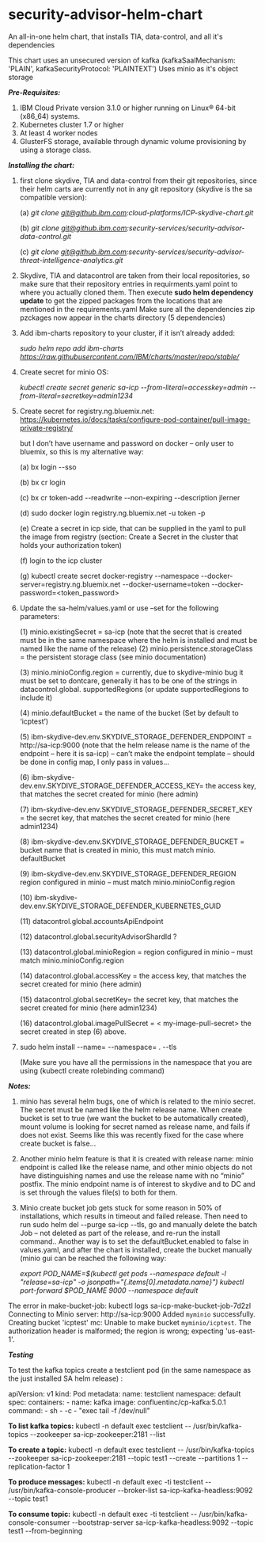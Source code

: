 # security-advisor-helm-chart
An all-in-one helm chart, that installs TIA, data-control, and all it's dependencies

This chart uses an unsecured version of kafka (kafkaSaalMechanism: 'PLAIN', kafkaSecurityProtocol: 'PLAINTEXT')
Uses minio as it's object storage

***Pre-Requisites:***
1. IBM Cloud Private version 3.1.0 or higher running on Linux® 64-bit (x86_64) systems. 
2. Kubernetes cluster 1.7 or higher
3. At least 4 worker nodes
4. GlusterFS storage, available through dynamic volume provisioning by using a storage class. 

***Installing the chart:***
1. first clone skydive, TIA and data-control from their git repositories, since their helm carts are currently not in any git repository (skydive is the sa compatible version):
  
    (a) *git clone git@github.ibm.com:cloud-platforms/ICP-skydive-chart.git*

    (b) *git clone git@github.ibm.com:security-services/security-advisor-data-control.git*
    
    (c) *git clone git@github.ibm.com:security-services/security-advisor-threat-intelligence-analytics.git*


2. Skydive, TIA and datacontrol are taken from their local repositories, so make sure that their repository entries in requirments.yaml point to where you actually cloned them. 
Then execute **sudo helm dependency update** to get the zipped packages from the locations that are mentioned in the requirements.yaml
Make sure all the dependencies zip pzckages now appear in the charts directory (5 dependencies)

3. Add ibm-charts repository to your cluster, if it isn’t already added:

    *sudo helm repo add ibm-charts https://raw.githubusercontent.com/IBM/charts/master/repo/stable/*

4. Create secret for minio OS:

    *kubectl create secret generic sa-icp --from-literal=accesskey=admin --from-literal=secretkey=admin1234*
    
5.	Create secret for registry.ng.bluemix.net:  
    https://kubernetes.io/docs/tasks/configure-pod-container/pull-image-private-registry/
      
      but I don’t have username and password on docker – only user to bluemix, so this is my alternative way:
    
      (a)	bx login --sso
      
      (b)	bx cr login
      
      (c)	bx cr token-add --readwrite --non-expiring --description jlerner
      
      (d)	sudo docker login registry.ng.bluemix.net -u token -p <Token>
      
      (e)	Create a secret in icp side, that can be supplied in the yaml to pull the image from registry
      (section: Create a Secret in the cluster that holds your authorization token)
      
      (f)	login to the icp cluster
      
      (g)	kubectl create secret docker-registry <my-image-pull-secret> --namespace <my-ns> --docker-server=registry.ng.bluemix.net --docker-username=token --docker-password=<token_password>
 
 6. Update the sa-helm/values.yaml or use –set for the following parameters:
 
    (1)	minio.existingSecret = sa-icp (note that the secret that is created must be in the same namespace where the helm is installed and must be named like the name of the release)
    (2)	minio.persistence.storageClass = the persistent storage class (see minio documentation)
    
    (3)	minio.minioConfig.region = currently, due to skydive-minio bug it must be set to dontcare, generally it has to be one of the strings in datacontrol.global. supportedRegions (or update supportedRegions to include it)
    
    (4)	minio.defaultBucket = the name of the bucket (Set by default to ‘icptest’)

    (5)	ibm-skydive-dev.env.SKYDIVE_STORAGE_DEFENDER_ENDPOINT = http://sa-icp:9000 (note that the helm release name is the name of the endpoint – here it is sa-icp) – can’t make the endpoint template – should be done in config map, I only pass in values…
    
    (6)	ibm-skydive-dev.env.SKYDIVE_STORAGE_DEFENDER_ACCESS_KEY= the access key, that matches the secret created for minio (here admin)
    
    (7)	ibm-skydive-dev.env.SKYDIVE_STORAGE_DEFENDER_SECRET_KEY = the secret key, that matches the secret created for minio (here admin1234)
    
    (8)	ibm-skydive-dev.env.SKYDIVE_STORAGE_DEFENDER_BUCKET = bucket name that is created in minio, this must match minio. defaultBucket
    
    (9)	ibm-skydive-dev.env.SKYDIVE_STORAGE_DEFENDER_REGION region configured in minio – must match minio.minioConfig.region
    
    (10)	ibm-skydive-dev.env.SKYDIVE_STORAGE_DEFENDER_KUBERNETES_GUID

    (11)	datacontrol.global.accountsApiEndpoint
    
    (12)	datacontrol.global.securityAdvisorShardId ?
    
    (13)	datacontrol.global.minioRegion = region configured in minio – must match minio.minioConfig.region
    
    (14)	datacontrol.global.accessKey = the access key, that matches the secret created for minio (here admin)
    
    (15)	datacontrol.global.secretKey= the secret key, that matches the secret created for minio (here admin1234)
    
    (16)	datacontrol.global.imagePullSecret = < my-image-pull-secret> the secret created in step (6) above.
    

7. sudo helm install --name=<release-name> --namespace=<your-namespace> . --tls

    (Make sure you have all the permissions in the namespace that you are using (kubectl create rolebinding command)

 
 
***Notes:***
 1. minio has several helm bugs, one of which is related to the minio secret. The secret must be named like the helm release name. When create bucket is set to true (we want the bucket to be automatically created), mount volume is looking for secret named as release name, and fails if does not exist. Seems like this was recently fixed for the case where create bucket is false…
 2. Another minio helm feature is that it is created with release name: minio endpoint is called like the release name, and other minio objects do not have distinguishing names and use the release name with no “minio” postfix. The minio endpoint name is of interest to skydive and to DC and is set through the values file(s) to both for them.
 3. Minio create bucket job gets stuck for some reason in 50% of installations, which results in timeout and failed release. Then need to run sudo helm del --purge sa-icp --tls, go and manually delete the batch Job – not deleted as part of the release, and re-run the install command.. Another way is to set the defaultBucket.enabled to false in values.yaml, and after the chart is installed, create the bucket manually (minio gui can be reached the following way:

    *export POD_NAME=$(kubectl get pods --namespace default -l "release=sa-icp" -o jsonpath="{.items[0].metadata.name}")*
    *kubectl port-forward $POD_NAME 9000 --namespace default*

The error in make-bucket-job: kubectl logs sa-icp-make-bucket-job-7d2zl
Connecting to Minio server: http://sa-icp:9000
Added `myminio` successfully.
Creating bucket 'icptest'
mc: <ERROR> Unable to make bucket `myminio/icptest`. The authorization header is malformed; the region is wrong; expecting 'us-east-1'.


***Testing***

To test the kafka topics create a testclient pod (in the same namespace as the just installed SA helm release) :

  apiVersion: v1
  kind: Pod
  metadata:
    name: testclient
    namespace: default
  spec:
    containers:
    - name: kafka
      image: confluentinc/cp-kafka:5.0.1
      command:
        - sh
        - -c
        - "exec tail -f /dev/null"


**To list kafka topics:**
kubectl -n default exec testclient -- /usr/bin/kafka-topics --zookeeper sa-icp-zookeeper:2181 --list

**To create a topic:** 
kubectl -n default exec testclient -- /usr/bin/kafka-topics --zookeeper sa-icp-zookeeper:2181 --topic test1 --create --partitions 1 --replication-factor 1

**To produce messages:**
kubectl -n default exec -ti testclient -- /usr/bin/kafka-console-producer --broker-list sa-icp-kafka-headless:9092 --topic test1

**To consume topic:**
kubectl -n default exec -ti testclient -- /usr/bin/kafka-console-consumer --bootstrap-server sa-icp-kafka-headless:9092 --topic test1 --from-beginning
